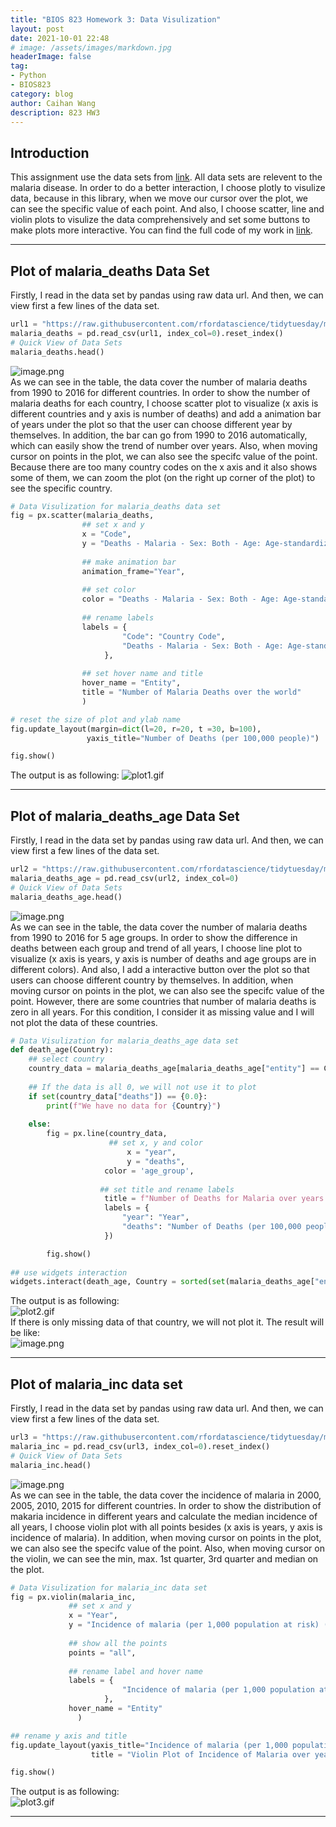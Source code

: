 ```yaml
---
title: "BIOS 823 Homework 3: Data Visulization"
layout: post
date: 2021-10-01 22:48
# image: /assets/images/markdown.jpg
headerImage: false
tag:
- Python
- BIOS823
category: blog
author: Caihan Wang
description: 823 HW3
---
```




## Introduction

This assignment use the data sets from [link](https://github.com/rfordatascience/tidytuesday/tree/master/data/2018/2018-11-13). All data sets are relevent to the malaria disease. In order to do a better interaction, I choose plotly to visulize data, because in this library, when we move our cursor over the plot, we can see the specific value of each point. And also, I choose scatter, line and violin plots to visulize the data comprehensively and set some buttons to make plots more interactive. You can find the full code of my work in [link](https://github.com/Caihanwang/BIOS823_Assignments/tree/Assignment-3).  

---

## Plot of malaria_deaths Data Set

Firstly, I read in the data set by pandas using raw data url. And then, we can view first a few lines of the data set.
```python
url1 = "https://raw.githubusercontent.com/rfordatascience/tidytuesday/master/data/2018/2018-11-13/malaria_deaths.csv"
malaria_deaths = pd.read_csv(url1, index_col=0).reset_index()
# Quick View of Data Sets
malaria_deaths.head()
```
![image.png](https://i.loli.net/2021/10/02/QH3T6zGm5RnEAxK.png)  
As we can see in the table, the data cover the number of malaria deaths from 1990 to 2016 for different countries. In order to show the number of malaria deaths for each country, I choose scatter plot to visualize (x axis is different countries and y axis is number of deaths) and add a animation bar of years under the plot so that the user can choose different year by themselves. In addition, the bar can go from 1990 to 2016 automatically, which can easily show the trend of number over years. Also, when moving cursor on points in the plot, we can also see the specifc value of the point. Because there are too many country codes on the x axis and it also shows some of them, we can zoom the plot (on the right up corner of the plot) to see the specific country.
```python
# Data Visulization for malaria_deaths data set
fig = px.scatter(malaria_deaths,
                ## set x and y
                x = "Code",
                y = "Deaths - Malaria - Sex: Both - Age: Age-standardized (Rate) (per 100,000 people)",
                
                ## make animation bar
                animation_frame="Year",
                 
                ## set color
                color = "Deaths - Malaria - Sex: Both - Age: Age-standardized (Rate) (per 100,000 people)",
                 
                ## rename labels
                labels = {
                         "Code": "Country Code",   
                         "Deaths - Malaria - Sex: Both - Age: Age-standardized (Rate) (per 100,000 people)": "Number of Deaths"
                     },
                
                ## set hover name and title
                hover_name = "Entity",
                title = "Number of Malaria Deaths over the world"
                )

# reset the size of plot and ylab name
fig.update_layout(margin=dict(l=20, r=20, t =30, b=100),
                 yaxis_title="Number of Deaths (per 100,000 people)")

fig.show()
```
The output is as following:
![plot1.gif](https://i.loli.net/2021/10/02/HX2Vm9fUkDthNSZ.gif)  


---


## Plot of malaria_deaths_age Data Set
Firstly, I read in the data set by pandas using raw data url. And then, we can view first a few lines of the data set.
```python
url2 = "https://raw.githubusercontent.com/rfordatascience/tidytuesday/master/data/2018/2018-11-13/malaria_deaths_age.csv"
malaria_deaths_age = pd.read_csv(url2, index_col=0)
# Quick View of Data Sets
malaria_deaths_age.head()
```
![image.png](https://i.loli.net/2021/10/02/pTYkIg3jfcONDPn.png)  
As we can see in the table, the data cover the number of malaria deaths from 1990 to 2016 for 5 age groups. In order to show the difference in deaths between each group and trend of all years, I choose line plot to visualize (x axis is years, y axis is number of deaths and age groups are in different colors). And also, I add a interactive button over the plot so that users can choose different country by themselves. In addition, when moving cursor on points in the plot, we can also see the specifc value of the point. However, there are some countries that number of malaria deaths is zero in all years. For this condition, I consider it as missing value and I will not plot the data of these countries.  
```python
# Data Visulization for malaria_deaths_age data set
def death_age(Country):
    ## select country
    country_data = malaria_deaths_age[malaria_deaths_age["entity"] == Country]
    
    ## If the data is all 0, we will not use it to plot
    if set(country_data["deaths"]) == {0.0}:
        print(f"We have no data for {Country}")
        
    else:
        fig = px.line(country_data, 
                      ## set x, y and color
                          x = "year", 
                          y = "deaths",
                     color = 'age_group',
                      
                    ## set title and rename labels
                     title = f"Number of Deaths for Malaria over years by age groups in {Country}",
                     labels = {
                         "year": "Year",
                         "deaths": "Number of Deaths (per 100,000 people)"
                     })

        fig.show()
        
## use widgets interaction       
widgets.interact(death_age, Country = sorted(set(malaria_deaths_age["entity"])))
```  
The output is as following:  
![plot2.gif](https://i.loli.net/2021/10/02/VlGMSoIxD4zbLph.gif)  
If there is only missing data of that country, we will not plot it. The result will be like:  
![image.png](https://i.loli.net/2021/10/02/Ww8lPT4DjbzQYNX.png)  

---

## Plot of malaria_inc data set
Firstly, I read in the data set by pandas using raw data url. And then, we can view first a few lines of the data set.
```python
url3 = "https://raw.githubusercontent.com/rfordatascience/tidytuesday/master/data/2018/2018-11-13/malaria_inc.csv"
malaria_inc = pd.read_csv(url3, index_col=0).reset_index()
# Quick View of Data Sets
malaria_inc.head()
```
![image.png](https://i.loli.net/2021/10/02/Sz7vT3wRldmXBaq.png)  
As we can see in the table, the data cover the incidence of malaria in 2000, 2005, 2010, 2015 for different countries. In order to show the distribution of makaria incidence in different years and calculate the median incidence of all years, I choose violin plot with all points besides (x axis is years, y axis is incidence of malaria). In addition, when moving cursor on points in the plot, we can also see the specifc value of the point. Also, when moving cursor on the violin, we can see the min, max. 1st quarter, 3rd quarter and median on the plot.  
```python
# Data Visulization for malaria_inc data set
fig = px.violin(malaria_inc,
             ## set x and y
             x = "Year",
             y = "Incidence of malaria (per 1,000 population at risk) (per 1,000 population at risk)",
                
             ## show all the points
             points = "all",
                
             ## rename label and hover name
             labels = {
                         "Incidence of malaria (per 1,000 population at risk) (per 1,000 population at risk)": "Incidence"
                     },
             hover_name = "Entity"
               )

## rename y axis and title
fig.update_layout(yaxis_title="Incidence of malaria (per 1,000 population at risk)", 
                  title = "Violin Plot of Incidence of Malaria over years")

fig.show()
```
The output is as following:  
![plot3.gif](https://i.loli.net/2021/10/02/yFcM69BLiC2PU8z.gif)  

---
